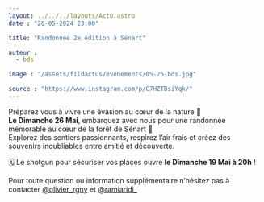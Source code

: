 ```yaml
---
layout: ../../../layouts/Actu.astro
date : "26-05-2024 23:00"

title: "Randonnée 2e édition à Sénart"

auteur :
  - bds

image : "/assets/fildactus/evenements/05-26-bds.jpg"

source : "https://www.instagram.com/p/C7HZTBsiYqk/"
---
```


Préparez vous à vivre une évasion au cœur de la nature 🌲  
__Le Dimanche 26 Mai__, embarquez avec nous pour une randonnée mémorable au cœur de la forêt de Sénart 🥾  
Explorez des sentiers passionnants, respirez l’air frais et créez des souvenirs inoubliables entre amitié et découverte.

🗓️ Le shotgun pour sécuriser vos places ouvre __le Dimanche 19 Mai à 20h__ !

Pour toute question ou information supplémentaire n’hésitez pas à contacter [@olivier_rgny](https://www.instagram.com/olivier_rgny/) et [@ramiaridi_](https://www.instagram.com/ramiaridi_/)